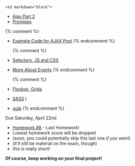 	<td markdown="block">

* [Ajax Part 2](slides/21/ajax-express.html)
* [Promises](slides/21/promises.html)

{% comment %}
* [Example Code for AJAX Post](https://github.com/nyu-csci-ua-0480-001-fall-2016/examples/blob/master/class24/ajax-chat/public/javascripts/chatTime.js#L51)
{% endcomment %}

	{% comment %}
* [Selectors, JS and CSS](slides/19/js-css.html)
* [More About Events](slides/20/events-more.html)
	{% endcomment %}

	{% comment %}
* [Flexbox, Grids](slides/20/flexbox.html)
* [SASS](slides/20/sass.html)
)
* [gulp](slides/20/gulp.html)
	{% endcomment %}
<!-- 
* [](slides//.html)
* [](slides//.html)
-->
</td>
	<td markdown="block">
<!--
* Chapter 
* Chapter 
-->
</td>
	<td markdown="block">
Due Saturday, April 22nd

* [Homework #8](homework/08.html) - Last Homework!
* Lowest homework score will be dropped 
* (sooo, you could potentially skip this last one _if you want_)
* (it'll still be material on the exam, though)
* this is really short!

__Of course, keep working on your final project!__
</td>
